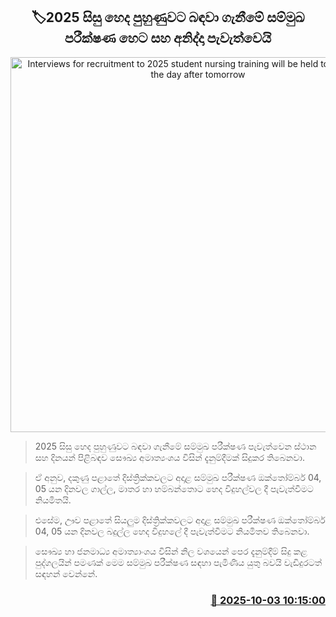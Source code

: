 <p align='center'><b><h2 align='center' title='Interviews for recruitment to 2025 student nursing training will be held tomorrow and the day after tomorrow'>🏷2025 සිසු හෙද පුහුණුවට බඳවා ගැනීමේ සම්මුඛ පරීක්ෂණ හෙට සහ අනිද්දා පැවැත්වෙයි</h2></b></p>
<p align='center'><img src='https://helakuru.sgp1.cdn.digitaloceanspaces.com/esana/images/lib/nurse-srilanka.jpg' width='600' alt='Interviews for recruitment to 2025 student nursing training will be held tomorrow and the day after tomorrow'></p>

> 2025 සිසු හෙද පුහුණුවට බඳවා ගැනීමේ සම්මුඛ පරීක්ෂණ පැවැත්වෙන ස්ථාන සහ දිනයන් පිළිබඳව සෞඛ්‍ය අමාත්‍යංශය විසින් දැනුම්දීමක් සිදුකර තිබෙනවා.

> ඒ අනුව, දකුණු පළාතේ දිස්ත්‍රික්කවලට අදාළ සම්මුඛ පරීක්ෂණ ඔක්තෝම්බර් 04, 05 යන දිනවල ගාල්ල, මාතර හා හම්බන්තොට හෙද විදුහල්වල දී පැවැත්වීමට නියමිතයි.

> එසේම, ඌව පළාතේ සියලුම දිස්ත්‍රික්කවලට අදාළ සම්මුඛ පරීක්ෂණ ඔක්තෝම්බර් 04, 05 යන දිනවල බදුල්ල හෙද විදුහලේ දී පැවැත්වීමට නියමිතව තිබෙනවා.

> සෞඛ්‍ය හා ජනමාධ්‍ය අමාත්‍යාංශය විසින් නිල වශයෙන් පෙර දැනුම්දීම් සිදු කළ පුද්ගලයින් පමණක් මෙම සම්මුඛ පරීක්ෂණ සඳහා පැමිණිය යුතු බවයි වැඩිදුරටත් සඳහන් වෙන්නේ.



<h3 align='right'><a href='https://www.helakuru.lk/esana/p/114191/'>📅 2025-10-03 10:15:00</a></h3>
